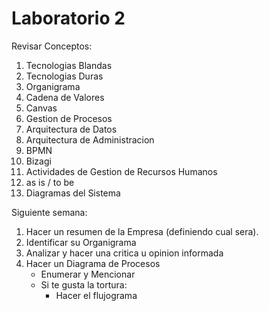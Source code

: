 # Laboratorio 2

Revisar Conceptos: 

1. Tecnologias Blandas
2. Tecnologias Duras
3. Organigrama
4. Cadena de Valores
5. Canvas
6. Gestion de Procesos
7. Arquitectura de Datos
8. Arquitectura de Administracion
9. BPMN 
1. Bizagi
2. Actividades de Gestion de Recursos Humanos
2. as is / to be
2. Diagramas del Sistema


Siguiente semana:

1. Hacer un resumen de la Empresa (definiendo cual sera).
1. Identificar su Organigrama
1. Analizar y hacer una critica u opinion informada
1. Hacer un Diagrama de Procesos
    - Enumerar y Mencionar 
    - Si te gusta la tortura: 
        - Hacer el flujograma
